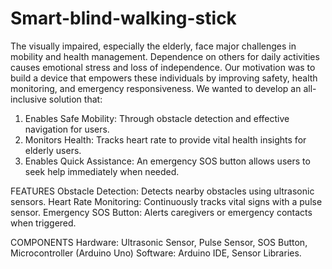 # Smart-blind-walking-stick
  The visually impaired, especially the elderly, face major challenges in mobility and health management. Dependence on others for daily activities causes emotional stress and loss of independence. Our motivation was to build a device that empowers these individuals by improving safety, health monitoring, and emergency responsiveness.
We wanted to develop an all-inclusive solution that:
1. Enables Safe Mobility: Through obstacle detection and effective navigation for users.
2. Monitors Health: Tracks heart rate to provide vital health insights for elderly users.
3. Enables Quick Assistance: An emergency SOS button allows users to seek help immediately when needed.

FEATURES
Obstacle Detection: Detects nearby obstacles using ultrasonic sensors.
Heart Rate Monitoring: Continuously tracks vital signs with a pulse sensor.
Emergency SOS Button: Alerts caregivers or emergency contacts when triggered.

COMPONENTS
Hardware: Ultrasonic Sensor, Pulse Sensor, SOS Button, Microcontroller (Arduino Uno)
Software: Arduino IDE, Sensor Libraries.
